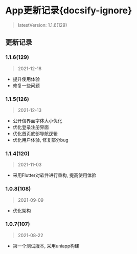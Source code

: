 # App更新记录{docsify-ignore}

> latestVersion: 1.1.6(129)

## 更新记录

### 1.1.6(129)
> 2021-12-18
  - 提升使用体验
  - 修复一些问题

### 1.1.5(126)
> 2021-12-13 
  - 公开信界面字体大小优化
  - 优化登录注册界面
  - 优化首页底部导航逻辑
  - 优化用户体验, 修复部分bug

### 1.1.4(120)
> 2021-11-03
  - 采用Flutter对软件进行重构, 提高使用体验

### 1.0.8(108)
> 2021-09-09 
  - 优化架构

### 1.0.7(107)
> 2021-08-22 
  - 第一个测试版本, 采用uniapp构建
